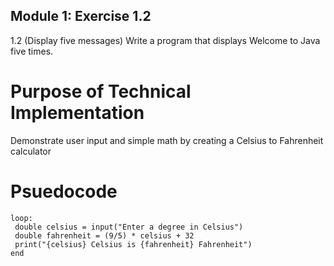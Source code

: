 ## Module 1: Exercise 1.2 
1.2 (Display five messages) Write a program that displays Welcome to Java five times.

# Purpose of Technical Implementation
Demonstrate user input and simple math by creating a Celsius to Fahrenheit calculator
# Psuedocode
```
loop:
 double celsius = input("Enter a degree in Celsius")
 double fahrenheit = (9/5) * celsius + 32
 print("{celsius} Celsius is {fahrenheit} Fahrenheit")
end
```